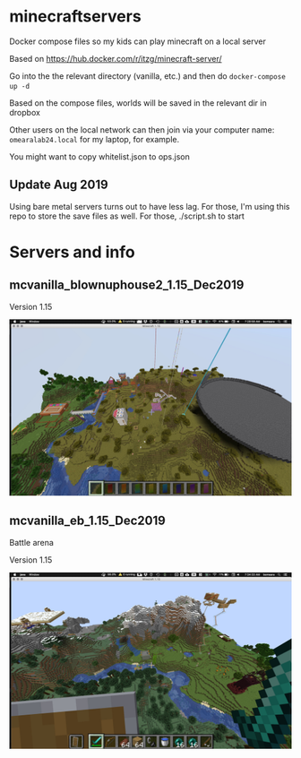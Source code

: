 # minecraftservers
Docker compose files so my kids can play minecraft on a local server

Based on https://hub.docker.com/r/itzg/minecraft-server/

Go into the the relevant directory (vanilla, etc.) and then do `docker-compose up -d`

Based on the compose files, worlds will be saved in the relevant dir in dropbox

Other users on the local network can then join via your computer name: `omearalab24.local` for my laptop, for example.

You might want to copy whitelist.json to ops.json

## Update Aug 2019

Using bare metal servers turns out to have less lag. For those, I'm using this repo to store the save files as well. For those, ./script.sh to start

# Servers and info

## mcvanilla_blownuphouse2_1.15_Dec2019

Version 1.15

![screenshot](mcvanilla_blownuphouse2_1.15_Dec2019.jpg)

## mcvanilla_eb_1.15_Dec2019

Battle arena

Version 1.15

![screenshot](mcvanilla_eb_1.15_Dec2019.jpg)
